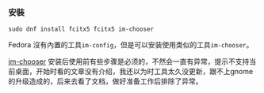 ### 安裝
```
sudo dnf install fcitx5 fcitx5 im-chooser
```

Fedora 沒有內置的工具`im-config`，但是可以安装使用类似的工具`im-chooser`。

[im-chooser](https://github.com/ksmail13/im-chooser) 安装后使用前有些步骤是必须的，不然会一直有异常，提示不支持当前桌面，开始时看的文章没有介绍，我还以为时工具太久没更新，跟不上gnome的升级造成的，后来去看了文档，做好准备工作后排除了异常。

[](https://fcitx-im.org/wiki/Setup_Fcitx_5#imsettings_.28Fedora.29)




